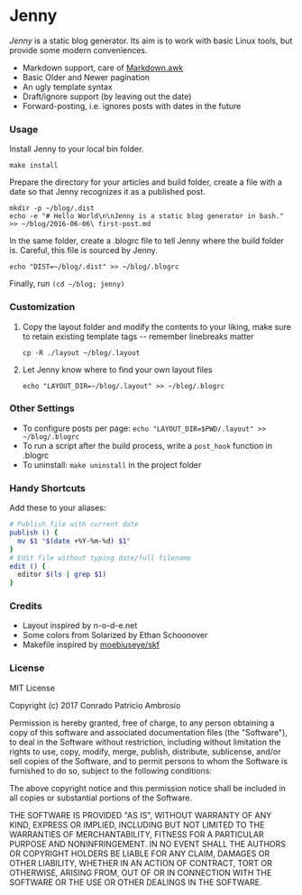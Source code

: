# Jenny

_Jenny_ is a static blog generator. Its aim is to work with basic Linux tools, but provide some modern conveniences.

- Markdown support, care of [Markdown.awk](https://bitbucket.org/yiyus/md2html.awk)
- Basic Older and Newer pagination
- An ugly template syntax
- Draft/ignore support (by leaving out the date)
- Forward-posting, i.e. ignores posts with dates in the future

### Usage

Install Jenny to your local bin folder.

```
make install
```

Prepare the directory for your articles and build folder, create a file with a date so that Jenny recognizes it as a published post.

```
mkdir -p ~/blog/.dist
echo -e "# Hello World\n\nJenny is a static blog generator in bash." >> ~/blog/2016-06-06\ first-post.md
```

In the same folder, create a .blogrc file to tell Jenny where the build folder is. Careful, this file is sourced by Jenny.

```
echo "DIST=~/blog/.dist" >> ~/blog/.blogrc
```

Finally, run `(cd ~/blog; jenny)`

### Customization

1. Copy the layout folder and modify the contents to your liking, make sure to retain existing template tags -- remember linebreaks matter

   ```
   cp -R ./layout ~/blog/.layout
   ```

2. Let Jenny know where to find your own layout files

   ```
   echo "LAYOUT_DIR=~/blog/.layout" >> ~/blog/.blogrc
   ```

### Other Settings

- To configure posts per page: `echo "LAYOUT_DIR=$PWD/.layout" >> ~/blog/.blogrc`
- To run a script after the build process, write a `post_hook` function in .blogrc
- To uninstall: `make uninstall` in the project folder

### Handy Shortcuts

Add these to your aliases:

```bash
# Publish file with current date
publish () {
  mv $1 "$(date +%Y-%m-%d) $1"
}
# Edit file without typing date/full filename
edit () {
  editor $(ls | grep $1)
}
```

### Credits
- Layout inspired by n-o-d-e.net 
- Some colors from Solarized by Ethan Schoonover
- Makefile inspired by [moebiuseye/skf](https://github.com/moebiuseye/skf)

### License

MIT License

Copyright (c) 2017 Conrado Patricio Ambrosio

Permission is hereby granted, free of charge, to any person obtaining a copy
of this software and associated documentation files (the "Software"), to deal
in the Software without restriction, including without limitation the rights
to use, copy, modify, merge, publish, distribute, sublicense, and/or sell
copies of the Software, and to permit persons to whom the Software is
furnished to do so, subject to the following conditions:

The above copyright notice and this permission notice shall be included in all
copies or substantial portions of the Software.

THE SOFTWARE IS PROVIDED "AS IS", WITHOUT WARRANTY OF ANY KIND, EXPRESS OR
IMPLIED, INCLUDING BUT NOT LIMITED TO THE WARRANTIES OF MERCHANTABILITY,
FITNESS FOR A PARTICULAR PURPOSE AND NONINFRINGEMENT. IN NO EVENT SHALL THE
AUTHORS OR COPYRIGHT HOLDERS BE LIABLE FOR ANY CLAIM, DAMAGES OR OTHER
LIABILITY, WHETHER IN AN ACTION OF CONTRACT, TORT OR OTHERWISE, ARISING FROM,
OUT OF OR IN CONNECTION WITH THE SOFTWARE OR THE USE OR OTHER DEALINGS IN THE
SOFTWARE.
